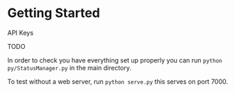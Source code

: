 Getting Started
===============

API Keys

TODO

In order to check you have everything set up properly you can run `python py/StatusManager.py` in the main directory.

To test without a web server, run `python serve.py` this serves on port 7000.

